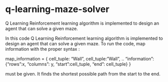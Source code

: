 # q-learning-maze-solver
Q Learning Reinforcement learning algorithm is implemented to design an agent that can solve a given maze.

In this code Q Learning Reinforcement learning algorithm is implemented to design an agent that can solve a given maze.
To run the code, map information with the proper syntax : 

map_information = { cell_tuple: “Wall”, cell_tuple:”Wall”, .. “information”: {“rows”:x,  “columns”: y, “start”:cell_tuple, “end”: cell_tuple} }

must be given. It finds the shortest possible path from the start to the end. 
